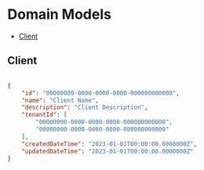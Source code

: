 # Domain Models


- [Client](#client)


## Client

```csharp

```

```json
{
    "id": "00000000-0000-0000-0000-000000000000",
    "name": "Client Name",
    "description": "Client Description",
    "tenantId": [
        "00000000-0000-0000-0000-000000000000",
        "00000000-0000-0000-0000-000000000000"
    ],
    "createdDateTime": "2023-01-01T00:00:00.0000000Z",
    "updatedDateTime": "2023-01-01T00:00:00.0000000Z"
}
```